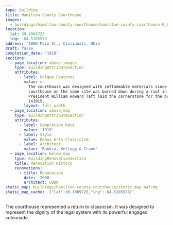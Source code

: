 ```yaml
---
type: Building
title: Hamilton County Courthouse
images:
  - buildings/hamilton-county-courthouse/hamilton-county-courthouse-0_h2lhxf
location:
  lat: 39.1069725
  lng: -84.5105573
address: '1000 Main St., Cincinnati, Ohio'
draft: false
completion_date: '1919'
sections:
  - page_location: above_images
    type: BuildingAttributeSection
    attributes:
      - label: Unique Features
        value: >-
          The courthouse was designed with inflammable materials since the prior
          courthouse on the same site was burned down during a riot in 1884.
          President William Howard Taft laid the cornerstone for the building
          in1915.
        layout: full_width
  - page_location: above_map
    type: BuildingAttributeSection
    attributes:
      - label: Completion Date
        value: '1919'
      - label: Style
        value: Beaux Arts Classicism
      - label: Architect
        value: 'Rankin, Kellogg & Crane'
  - page_location: below_map
    type: BuildingRenovationSection
    title: Renovation History
    renovations:
      - title: Renovation
        date: '2000'
        architect: GBBN
static_map: buildings/hamilton-county-courthouse/static-map_nafcmq
static_map_cache: '{"lat":39.1069725,"lng":-84.5105573}'
---
```


The courthouse represented a return to classicism. It was designed to represent the dignity of the legal system with its powerful engaged colonnade.
